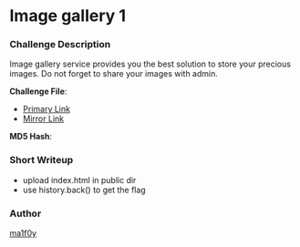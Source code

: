 # Image gallery 1

### Challenge Description

Image gallery service provides you the best solution to store your precious images. Do not forget to share your images with admin.

**Challenge File**:
+ [Primary Link]()
+ [Mirror Link]()

**MD5 Hash**: 

### Short Writeup

+ upload index.html in public dir 
+ use history.back() to get the flag


### Author

[ma1f0y]("https://twitter.com/mal_f0y")
